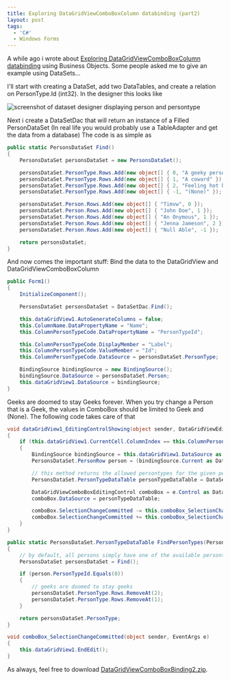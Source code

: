 ```yaml
---
title: Exploring DataGridViewComboBoxColumn databinding (part2)
layout: post
tags:
  - 'C#'
  - Windows Forms
---
```

A while ago i wrote about [Exploring DataGridViewComboBoxColumn databinding](http://www.timvw.be/exploring-datagridviewcomboboxcolumn-databinding/) using Business Objects. Some people asked me to give an example using DataSets...

I'll start with creating a DataSet, add two DataTables, and create a relation on PersonType.Id (int32). In the designer this looks like

![screenshot of dataset designer displaying person and persontype](http://www.timvw.be/wp-content/images/databind-dataset1.gif)

Next i create a DataSetDac that will return an instance of a Filled PersonDataSet (In real life you would probably use a TableAdapter and get the data from a database) The code is as simple as

```csharp
public static PersonsDataSet Find()
{
	PersonsDataSet personsDataSet = new PersonsDataSet();

	personsDataSet.PersonType.Rows.Add(new object[] { 0, "A geeky person" });
	personsDataSet.PersonType.Rows.Add(new object[] { 1, "A coward" });
	personsDataSet.PersonType.Rows.Add(new object[] { 2, "Feeling hot hot hot" });
	personsDataSet.PersonType.Rows.Add(new object[] { -1, "(None)" });

	personsDataSet.Person.Rows.Add(new object[] { "Timvw", 0 });
	personsDataSet.Person.Rows.Add(new object[] { "John Doe", 1 });
	personsDataSet.Person.Rows.Add(new object[] { "An Onymous", 1 });
	personsDataSet.Person.Rows.Add(new object[] { "Jenna Jameson", 2 });
	personsDataSet.Person.Rows.Add(new object[] { "Null Able", -1 });

	return personsDataSet;
}
```

And now comes the important stuff: Bind the data to the DataGridView and DataGridViewComboBoxColumn

```csharp
public Form1()
{
	InitializeComponent();

	PersonsDataSet personsDataSet = DataSetDac.Find();

	this.dataGridView1.AutoGenerateColumns = false;
	this.ColumnName.DataPropertyName = "Name";
	this.ColumnPersonTypeCode.DataPropertyName = "PersonTypeId";

	this.ColumnPersonTypeCode.DisplayMember = "Label";
	this.ColumnPersonTypeCode.ValueMember = "Id";
	this.ColumnPersonTypeCode.DataSource = personsDataSet.PersonType;

	BindingSource bindingSource = new BindingSource();
	bindingSource.DataSource = personsDataSet.Person;
	this.dataGridView1.DataSource = bindingSource;
}
```

Geeks are doomed to stay Geeks forever. When you try change a Person that is a Geek, the values in ComboBox should be limited to Geek and (None). The following code takes care of that

```csharp
void dataGridView1_EditingControlShowing(object sender, DataGridViewEditingControlShowingEventArgs e)
{
	if (this.dataGridView1.CurrentCell.ColumnIndex == this.ColumnPersonTypeCode.Index)
	{
		BindingSource bindingSource = this.dataGridView1.DataSource as BindingSource;
		PersonsDataSet.PersonRow person = (bindingSource.Current as DataRowView).Row as PersonsDataSet.PersonRow;

		// this method returns the allowed persontypes for the given person
		PersonsDataSet.PersonTypeDataTable personTypeDataTable = DataSetDac.FindPersonTypes(person);

		DataGridViewComboBoxEditingControl comboBox = e.Control as DataGridViewComboBoxEditingControl;
		comboBox.DataSource = personTypeDataTable;

		comboBox.SelectionChangeCommitted -= this.comboBox_SelectionChangeCommitted;
		comboBox.SelectionChangeCommitted += this.comboBox_SelectionChangeCommitted;
	}
}

public static PersonsDataSet.PersonTypeDataTable FindPersonTypes(PersonsDataSet.PersonRow person)
{
	// by default, all persons simply have one of the available persontypecodes
	PersonsDataSet personsDataSet = Find();

	if (person.PersonTypeId.Equals(0))
	{
		// geeks are doomed to stay geeks
		personsDataSet.PersonType.Rows.RemoveAt(2);
		personsDataSet.PersonType.Rows.RemoveAt(1);
	}

	return personsDataSet.PersonType;
}

void comboBox_SelectionChangeCommitted(object sender, EventArgs e)
{
	this.dataGridView1.EndEdit();
}
```

As always, feel free to download [DataGridViewComboBoxBinding2.zip](http://www.timvw.be/wp-content/code/csharp/DataGridViewComboBoxBinding2.zip).

